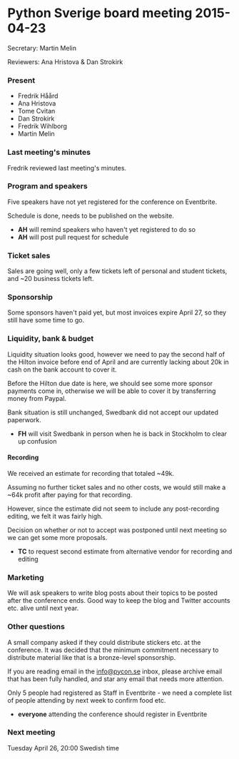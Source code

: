 # Python Sverige board meeting 2015-04-23

Secretary: Martin Melin

Reviewers: Ana Hristova & Dan Strokirk

### Present

- Fredrik Håård
- Ana Hristova
- Tome Cvitan
- Dan Strokirk
- Fredrik Wihlborg
- Martin Melin

### Last meeting's minutes

Fredrik reviewed last meeting's minutes.

### Program and speakers

Five speakers have not yet registered for the conference on Eventbrite.

Schedule is done, needs to be published on the website.

- **AH** will remind speakers who haven't yet registered to do so
- **AH** will post pull request for schedule

### Ticket sales

Sales are going well, only a few tickets left of personal and student tickets, and ~20 business tickets left.

### Sponsorship

Some sponsors haven't paid yet, but most invoices expire April 27, so they still have some time to go.

### Liquidity, bank & budget

Liquidity situation looks good, however we need to pay the second half of the Hilton invoice before end of April
and are currently lacking about 20k in cash on the bank account to cover it.

Before the Hilton due date is here, we should see some more sponsor payments come in, otherwise we will be able
to cover it by transferring money from Paypal.

Bank situation is still unchanged, Swedbank did not accept our updated paperwork.

- **FH** will visit Swedbank in person when he is back in Stockholm to clear up confusion

#### Recording

We received an estimate for recording that totaled ~49k.

Assuming no further ticket sales and no other costs, we would still make a ~64k profit after paying for that recording.

However, since the estimate did not seem to include any post-recording editing, we felt it was fairly high.

Decision on whether or not to accept was postponed until next meeting so we can get some more proposals.

- **TC** to request second estimate from alternative vendor for recording and editing

### Marketing

We will ask speakers to write blog posts about their topics to be posted after the conference ends. Good way to keep the blog and Twitter accounts etc. alive until next year.

### Other questions

A small company asked if they could distribute stickers etc. at the conference. It was decided that the minimum commitment
necessary to distribute material like that is a bronze-level sponsorship.

If you are reading email in the info@pycon.se inbox, please archive email that has been fully handled, and star any email that needs more attention.

Only 5 people had registered as Staff in Eventbrite - we need a complete list of people attending by next week to confirm food etc.

- **everyone** attending the conference should register in Eventbrite

### Next meeting

Tuesday April 26, 20:00 Swedish time
